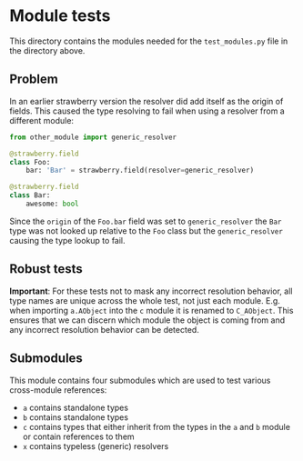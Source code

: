 # Module tests

This directory contains the modules needed for the `test_modules.py`
file in the directory above.

## Problem

In an earlier strawberry version the resolver did add itself as the
origin of fields. This caused the type resolving to fail when using
a resolver from a different module:

```python
from other_module import generic_resolver

@strawberry.field
class Foo:
    bar: 'Bar' = strawberry.field(resolver=generic_resolver)

@strawberry.field
class Bar:
    awesome: bool
```

Since the `origin` of the `Foo.bar` field was set to
`generic_resolver` the `Bar` type was not looked up relative to the
`Foo` class but the `generic_resolver` causing the type lookup to
fail.

## Robust tests

**Important**: For these tests not to mask any incorrect resolution
behavior, all type names are unique across the whole test, not just
each module. E.g. when importing `a.AObject` into the `c` module it
is renamed to `C_AObject`. This ensures that we can discern which module
the object is coming from and any incorrect resolution behavior can be
detected.

## Submodules

This module contains four submodules which are used to test various
cross-module references:

- `a` contains standalone types
- `b` contains standalone types
- `c` contains types that either inherit from the types in the
    `a` and `b` module or contain references to them
- `x` contains typeless (generic) resolvers
